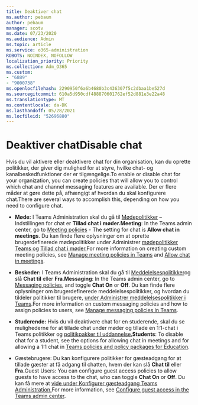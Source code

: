 ```yaml
---
title: Deaktiver chat
ms.author: pebaum
author: pebaum
manager: scotv
ms.date: 07/23/2020
ms.audience: Admin
ms.topic: article
ms.service: o365-administration
ROBOTS: NOINDEX, NOFOLLOW
localization_priority: Priority
ms.collection: Adm_O365
ms.custom:
- "6889"
- "9000738"
ms.openlocfilehash: 2290950f6a6b4680b3c436307f5c2dbaa1be527d
ms.sourcegitcommit: 610a5d950cdf488870601762ef52d881e3e22a48
ms.translationtype: MT
ms.contentlocale: da-DK
ms.lasthandoff: 05/28/2021
ms.locfileid: "52696880"
---
```

# <a name="disable-chat"></a><span data-ttu-id="dde49-102">Deaktiver chat</span><span class="sxs-lookup"><span data-stu-id="dde49-102">Disable chat</span></span>

<span data-ttu-id="dde49-103">Hvis du vil aktivere eller deaktivere chat for din organisation, kan du oprette politikker, der giver dig mulighed for at styre, hvilke chat- og kanalbeskedfunktioner der er tilgængelige.</span><span class="sxs-lookup"><span data-stu-id="dde49-103">To enable or disable chat for your organization, you can create policies that will allow you to control which chat and channel messaging features are available.</span></span> <span data-ttu-id="dde49-104">Der er flere måder at gøre dette på, afhængigt af hvordan du skal konfigurere chat.</span><span class="sxs-lookup"><span data-stu-id="dde49-104">There are several ways to accomplish this, depending on how you need to configure chat.</span></span>

- <span data-ttu-id="dde49-105">**Møde:** I Teams Administration skal du gå til [Mødepolitikker](https://admin.teams.microsoft.com/) – Indstillingen for chat er **Tillad chat i møder.**</span><span class="sxs-lookup"><span data-stu-id="dde49-105">**Meeting**: In the Teams admin center, go to [Meeting policies](https://admin.teams.microsoft.com/) - The setting for chat is **Allow chat in meetings**.</span></span> <span data-ttu-id="dde49-106">Du kan finde flere oplysninger om at oprette brugerdefinerede mødepolitikker under Administrer [mødepolitikker Teams og](/microsoftteams/meeting-policies-in-teams) [Tillad chat i møder.](/microsoftteams/meeting-policies-in-teams#allow-chat-in-meetings)</span><span class="sxs-lookup"><span data-stu-id="dde49-106">For more information on creating custom meeting policies, see [Manage meeting policies in Teams](/microsoftteams/meeting-policies-in-teams) and [Allow chat in meetings](/microsoftteams/meeting-policies-in-teams#allow-chat-in-meetings).</span></span>

- <span data-ttu-id="dde49-107">**Beskeder:** I Teams Administration skal du gå til [Meddelelsespolitikker](https://admin.teams.microsoft.com/)og slå **Chat til** eller **Fra**.</span><span class="sxs-lookup"><span data-stu-id="dde49-107">**Messaging**: In the Teams admin center, go to [Messaging policies](https://admin.teams.microsoft.com/), and toggle **Chat On** or **Off**.</span></span> <span data-ttu-id="dde49-108">Du kan finde flere oplysninger om brugerdefinerede meddelelsespolitikker, og hvordan du tildeler politikker til brugere, [under Administrer meddelelsespolitikker i Teams](/microsoftteams/messaging-policies-in-teams).</span><span class="sxs-lookup"><span data-stu-id="dde49-108">For more information on custom messaging policies and how to assign policies to users, see [Manage messaging policies in Teams](/microsoftteams/messaging-policies-in-teams).</span></span>

- <span data-ttu-id="dde49-109">**Studerende:** Hvis du vil deaktivere chat for en studerende, skal du se mulighederne for at tillade chat under møder og tillade en 1:1-chat i Teams politikker og [politikpakker til uddannelse.](/microsoftteams/policy-packages-edu)</span><span class="sxs-lookup"><span data-stu-id="dde49-109">**Students**: To disable chat for a student, see the options for allowing chat in meetings and for allowing a 1:1 chat in [Teams policies and policy packages for Education](/microsoftteams/policy-packages-edu).</span></span>

- <span data-ttu-id="dde49-110">Gæstebrugere: Du kan konfigurere politikker for gæsteadgang for at tillade gæster at få adgang til chatten, hvem der kan slå **Chat til** eller **Fra.**</span><span class="sxs-lookup"><span data-stu-id="dde49-110">Guest Users: You can configure guest access policies to allow guests to have access to the chat, who can toggle **Chat On** or **Off**.</span></span> <span data-ttu-id="dde49-111">Du kan få mere at [vide under Konfigurer gæsteadgang Teams Administration.](/microsoftteams/set-up-guests#configure-guest-access-in-the-teams-admin-center)</span><span class="sxs-lookup"><span data-stu-id="dde49-111">For more information, see [Configure guest access in the Teams admin center](/microsoftteams/set-up-guests#configure-guest-access-in-the-teams-admin-center).</span></span>




